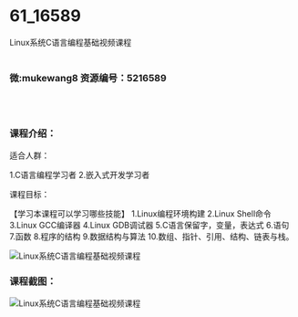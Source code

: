# 61_16589
Linux系统C语言编程基础视频课程
<br/></br>
<h3>微:mukewang8 资源编号：5216589</h3>
<br/></br>
<h3>课程介绍：</h3>
<p>适合人群：</p>
<p>1.<a title="查看与 C语言 相关的文章" target="_blank">C语言</a>编程学习者 2.嵌入式开发学习者</p>
<p>课程目标：</p>
<p>【学习本课程可以学习哪些技能】 1.Linux编程环境构建 2.Linux Shell命令 3.Linux GCC编译器 4.Linux GDB调试器 5.C语言保留字，变量，表达式 6.语句 7.函数 8.程序的结构 9.数据结构与算法 10.数组、指针、引用、结构、链表与栈。</p>
<p><img src="https://www.ko996.com/wp-content/uploads/img/2020/11/1-136-300x233.png" alt="Linux系统C语言编程基础视频课程"></p>
<div class="info-desc">
<h3>课程截图：</h3>
<p><img src="https://www.ko996.com/wp-content/uploads/img/2020/11/2-138.png" alt="Linux系统C语言编程基础视频课程"></p>


			
</div>
